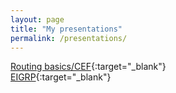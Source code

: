 ```yaml
---
layout: page
title: "My presentations"
permalink: /presentations/
---
```


[Routing basics/CEF](http://www.slideshare.net/DmitryFigol/routing-basicscef){:target="_blank"}   
[EIGRP](https://www.slideshare.net/DmitryFigol/routing-protocol-eigrp){:target="_blank"}   
